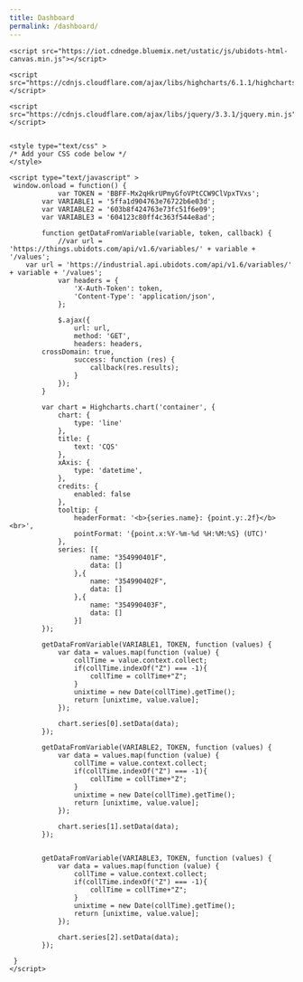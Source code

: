 ```yaml
---
title: Dashboard
permalink: /dashboard/
---
```


<html lang="en">
<head>
    <meta charset="UTF-8">
    <meta name="viewport" content="width=device-width, initial-scale=1.0">
    <meta http-equiv="X-UA-Compatible" content="ie=edge">
    <meta http-equiv="Access-Control-Allow-Origin" content="*">
    <title>CQS</title>

    
    <script src="https://iot.cdnedge.bluemix.net/ustatic/js/ubidots-html-canvas.min.js"></script>
    
    <script src="https://cdnjs.cloudflare.com/ajax/libs/highcharts/6.1.1/highcharts.js"></script>
    
    <script src="https://cdnjs.cloudflare.com/ajax/libs/jquery/3.3.1/jquery.min.js"></script>
    

    <style type="text/css" >
    /* Add your CSS code below */
    </style>

    <script type="text/javascript" >
     window.onload = function() { 
                var TOKEN = 'BBFF-Mx2qHkrUPmyGfoVPtCCW9ClVpxTVxs';
            var VARIABLE1 = '5ffa1d904763e76722b6e03d';
            var VARIABLE2 = '603b8f424763e73fc51f6e09';
            var VARIABLE3 = '604123c80ff4c363f544e8ad';

            function getDataFromVariable(variable, token, callback) {
                //var url = 'https://things.ubidots.com/api/v1.6/variables/' + variable + '/values';
		var url = 'https://industrial.api.ubidots.com/api/v1.6/variables/' + variable + '/values';
                var headers = {
                    'X-Auth-Token': token,
                    'Content-Type': 'application/json',		    
                };

                $.ajax({
                    url: url,
                    method: 'GET',		    
                    headers: headers,
		    crossDomain: true,
                    success: function (res) {
                        callback(res.results);
                    }
                });
            }

            var chart = Highcharts.chart('container', {
                chart: {
                    type: 'line'
                },
                title: {
                    text: 'CQS'
                },
                xAxis: {
                    type: 'datetime',
                },
                credits: {
                    enabled: false
                },
                tooltip: {
                    headerFormat: '<b>{series.name}: {point.y:.2f}</b><br>',
                    pointFormat: '{point.x:%Y-%m-%d %H:%M:%S} (UTC)'
                },
                series: [{
                        name: "354990401F",
                        data: []
                    },{
                        name: "354990402F",
                        data: []
                    },{
                        name: "354990403F",
                        data: []
                    }]
            });

            getDataFromVariable(VARIABLE1, TOKEN, function (values) {
                var data = values.map(function (value) {
                    collTime = value.context.collect;
                    if(collTime.indexOf("Z") === -1){
                        collTime = collTime+"Z";
                    }
                    unixtime = new Date(collTime).getTime();
                    return [unixtime, value.value];
                });

                chart.series[0].setData(data);
            });

            getDataFromVariable(VARIABLE2, TOKEN, function (values) {
                var data = values.map(function (value) {
                    collTime = value.context.collect;
                    if(collTime.indexOf("Z") === -1){
                        collTime = collTime+"Z";
                    }
                    unixtime = new Date(collTime).getTime();
                    return [unixtime, value.value];
                });

                chart.series[1].setData(data);
            });


            getDataFromVariable(VARIABLE3, TOKEN, function (values) {
                var data = values.map(function (value) {
                    collTime = value.context.collect;
                    if(collTime.indexOf("Z") === -1){
                        collTime = collTime+"Z";
                    }
                    unixtime = new Date(collTime).getTime();
                    return [unixtime, value.value];
                });

                chart.series[2].setData(data);
            });

     } 
    </script>
</head>
<body>
    <div id="container" style="min-width: 310px; height: 310px; margin: 0 auto"></div>
</body>
</html>

